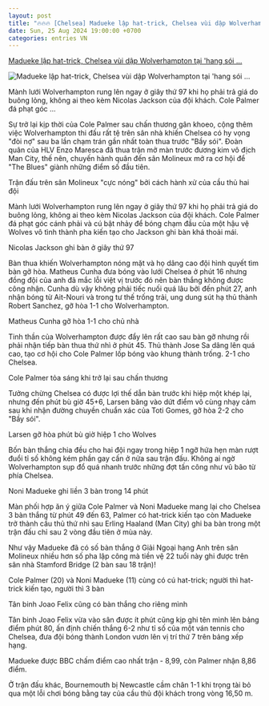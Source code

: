 ```yaml
---
layout: post
title: "🔥🔥🔥 [Chelsea] Madueke lập hat-trick, Chelsea vùi dập Wolverhampton tại 'hang sói ..."
date: Sun, 25 Aug 2024 19:00:00 +0700
categories: entries VN
---
```

[Madueke lập hat-trick, Chelsea vùi dập Wolverhampton tại 'hang sói ...](https://nld.com.vn/madueke-lap-hat-trick-chelsea-vui-dap-wolverhampton-196240825223822078.htm)

![Madueke lập hat-trick, Chelsea vùi dập Wolverhampton tại 'hang sói ...](https://nld.mediacdn.vn/zoom/600_315/291774122806476800/2024/8/25/madueke-4-2-17245995601252075146288-125-0-1725-2560-crop-172460021239975629034.jpg)

Mành lưới Wolverhampton rung lên ngay ở giây thứ 97 khi họ phải trả giá do buông lỏng, không ai theo kèm Nicolas Jackson của đội khách. Cole Palmer đá phạt góc ...

Sự trở lại kịp thời của Cole Palmer sau chấn thương gân khoeo, cộng thêm việc Wolverhampton thi đấu rất tệ trên sân nhà khiến Chelsea có hy vọng "đòi nợ" sau ba lần chạm trán gần nhất toàn thua trước "Bầy sói". Đoàn quân của HLV Enzo Maresca đã thua trận mở màn trước đương kim vô địch Man City, thế nên, chuyến hành quân đến sân Molineux mở ra cơ hội để "The Blues" giành những điểm số đầu tiên.



Trận đấu trên sân Molineux "cực nóng" bởi cách hành xử của cầu thủ hai đội

Mành lưới Wolverhampton rung lên ngay ở giây thứ 97 khi họ phải trả giá do buông lỏng, không ai theo kèm Nicolas Jackson của đội khách. Cole Palmer đá phạt góc cánh phải và cú bật nhảy để bóng chạm đầu của một hậu vệ Wolves vô tình thành pha kiến tạo cho Jackson ghi bàn khá thoải mái.

Nicolas Jackson ghi bàn ở giây thứ 97

Bàn thua khiến Wolverhampton nóng mặt và họ dâng cao đội hình quyết tìm bàn gỡ hòa. Matheus Cunha đưa bóng vào lưới Chelsea ở phút 16 nhưng đồng đội của anh đã mắc lỗi việt vị trước đó nên bàn thắng không được công nhận. Cunha dù vậy không phải tiếc nuối quá lâu bởi đến phút 27, anh nhận bóng từ Ait-Nouri và trong tư thế trống trải, ung dung sút hạ thủ thành Robert Sanchez, gỡ hòa 1-1 cho Wolverhampton.

Matheus Cunha gỡ hòa 1-1 cho chủ nhà

Tinh thần của Wolverhampton được đẩy lên rất cao sau bàn gỡ nhưng rồi phải nhận tiếp bàn thua thứ nhì ở phút 45. Thủ thành Jose Sa dâng lên quá cao, tạo cơ hội cho Cole Palmer lốp bóng vào khung thành trống. 2-1 cho Chelsea.

Cole Palmer tỏa sáng khi trở lại sau chấn thương

Tưởng chừng Chelsea có được lợi thế dẫn bàn trước khi hiệp một khép lại, nhưng đến phút bù giờ 45+6, Larsen băng vào dứt điểm vô cùng nhạy cảm sau khi nhận đường chuyền chuẩn xác của Toti Gomes, gỡ hòa 2-2 cho "Bầy sói".

Larsen gỡ hòa phút bù giờ hiệp 1 cho Wolves

Bốn bàn thắng chia đều cho hai đội ngay trong hiệp 1 ngỡ hứa hẹn màn rượt đuổi tỉ số không kém phần gay cấn ở nửa sau trận đấu. Không ai ngờ Wolverhampton sụp đổ quá nhanh trước những đợt tấn công như vũ bão từ phía Chelsea.

Noni Madueke ghi liền 3 bàn trong 14 phút

Màn phối hợp ăn ý giữa Cole Palmer và Noni Madueke mang lại cho Chelsea 3 bàn thắng từ phút 49 đến 63, Palmer có hat-trick kiến tạo còn Madueke trở thành cầu thủ thứ nhì sau Erling Haaland (Man City) ghi ba bàn trong một trận đấu chỉ sau 2 vòng đầu tiên ở mùa này.

Như vậy Madueke đã có số bàn thắng ở Giải Ngoại hạng Anh trên sân Molineux nhiều hơn số pha lập công mà tiền vệ 22 tuổi này ghi được trên sân nhà Stamford Bridge (2 bàn sau 18 trận)!

Cole Palmer (20) và Noni Madueke (11) cùng có cú hat-trick; người thì hat-trick kiến tạo, người thì 3 bàn

Tân binh Joao Felix cũng có bàn thắng cho riêng mình

Tân binh Joao Felix vừa vào sân được ít phút cũng kịp ghi tên mình lên bảng điểm phút 80, ấn định chiến thắng 6-2 như tỉ số của một ván tennis cho Chelsea, đưa đội bóng thành London vươn lên vị trí thứ 7 trên bảng xếp hạng.

Madueke được BBC chấm điểm cao nhất trận - 8,99, còn Palmer nhận 8,86 điểm.

Ở trận đấu khác, Bournemouth bị Newcastle cầm chân 1-1 khi trọng tài bỏ qua một lỗi chơi bóng bằng tay của cầu thủ đội khách trong vòng 16,50 m.





